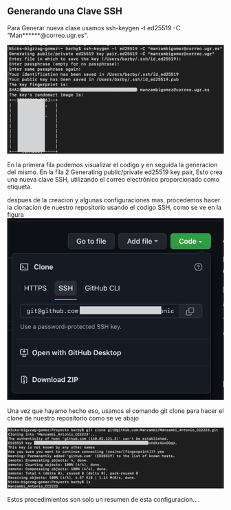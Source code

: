 ## Generando una Clave SSH
 
  Para Generar nueva clase usamos ssh-keygen -t ed25519 -C "Man******@correo.ugr.es".
  

![GenerandounanuevaSSH](../imagenes/GenerandounanuevaSSH.png)

En la primera fila podemos visualizar el codigo y en seguida la generacion del mismo.
En la fila 2 Generating public/private ed25519 key pair,  Esto crea una nueva clave SSH, 
utilizando el correo electrónico proporcionado como etiqueta.

despues de la creacion y algunas configuraciones mas, procedemos hacer la clonacion de nuestro repositorio usando el codigo SSH, como se ve en la figura
![GenerandounanuevaSSH](../imagenes/ClonandoconSSH.png)

Una vez que hayamo hecho eso, usamos el comando git clone para hacer el clone de nuestro repositorio como se ve abajo

![GenerandounanuevaSSH](../imagenes/ProcedimientodelcloneMedianteSSH.png)


Estos procedimientos son solo un resumen de esta configuracion....
